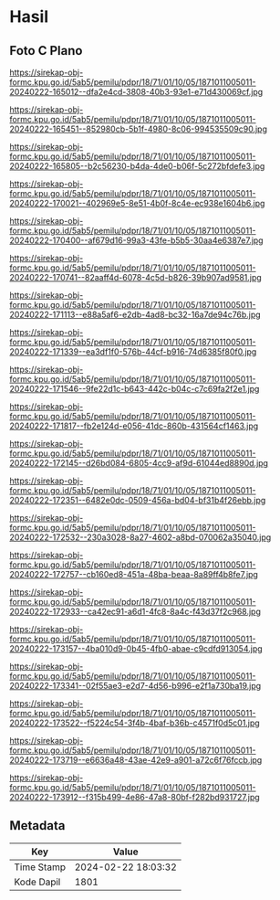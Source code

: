 # Hasil

## Foto C Plano

https://sirekap-obj-formc.kpu.go.id/5ab5/pemilu/pdpr/18/71/01/10/05/1871011005011-20240222-165012--dfa2e4cd-3808-40b3-93e1-e71d430069cf.jpg

https://sirekap-obj-formc.kpu.go.id/5ab5/pemilu/pdpr/18/71/01/10/05/1871011005011-20240222-165451--852980cb-5b1f-4980-8c06-994535509c90.jpg

https://sirekap-obj-formc.kpu.go.id/5ab5/pemilu/pdpr/18/71/01/10/05/1871011005011-20240222-165805--b2c56230-b4da-4de0-b06f-5c272bfdefe3.jpg

https://sirekap-obj-formc.kpu.go.id/5ab5/pemilu/pdpr/18/71/01/10/05/1871011005011-20240222-170021--402969e5-8e51-4b0f-8c4e-ec938e1604b6.jpg

https://sirekap-obj-formc.kpu.go.id/5ab5/pemilu/pdpr/18/71/01/10/05/1871011005011-20240222-170400--af679d16-99a3-43fe-b5b5-30aa4e6387e7.jpg

https://sirekap-obj-formc.kpu.go.id/5ab5/pemilu/pdpr/18/71/01/10/05/1871011005011-20240222-170741--82aaff4d-6078-4c5d-b826-39b907ad9581.jpg

https://sirekap-obj-formc.kpu.go.id/5ab5/pemilu/pdpr/18/71/01/10/05/1871011005011-20240222-171113--e88a5af6-e2db-4ad8-bc32-16a7de94c76b.jpg

https://sirekap-obj-formc.kpu.go.id/5ab5/pemilu/pdpr/18/71/01/10/05/1871011005011-20240222-171339--ea3df1f0-576b-44cf-b916-74d6385f80f0.jpg

https://sirekap-obj-formc.kpu.go.id/5ab5/pemilu/pdpr/18/71/01/10/05/1871011005011-20240222-171546--9fe22d1c-b643-442c-b04c-c7c69fa2f2e1.jpg

https://sirekap-obj-formc.kpu.go.id/5ab5/pemilu/pdpr/18/71/01/10/05/1871011005011-20240222-171817--fb2e124d-e056-41dc-860b-431564cf1463.jpg

https://sirekap-obj-formc.kpu.go.id/5ab5/pemilu/pdpr/18/71/01/10/05/1871011005011-20240222-172145--d26bd084-6805-4cc9-af9d-61044ed8890d.jpg

https://sirekap-obj-formc.kpu.go.id/5ab5/pemilu/pdpr/18/71/01/10/05/1871011005011-20240222-172351--6482e0dc-0509-456a-bd04-bf31b4f26ebb.jpg

https://sirekap-obj-formc.kpu.go.id/5ab5/pemilu/pdpr/18/71/01/10/05/1871011005011-20240222-172532--230a3028-8a27-4602-a8bd-070062a35040.jpg

https://sirekap-obj-formc.kpu.go.id/5ab5/pemilu/pdpr/18/71/01/10/05/1871011005011-20240222-172757--cb160ed8-451a-48ba-beaa-8a89ff4b8fe7.jpg

https://sirekap-obj-formc.kpu.go.id/5ab5/pemilu/pdpr/18/71/01/10/05/1871011005011-20240222-172933--ca42ec91-a6d1-4fc8-8a4c-f43d37f2c968.jpg

https://sirekap-obj-formc.kpu.go.id/5ab5/pemilu/pdpr/18/71/01/10/05/1871011005011-20240222-173157--4ba010d9-0b45-4fb0-abae-c9cdfd913054.jpg

https://sirekap-obj-formc.kpu.go.id/5ab5/pemilu/pdpr/18/71/01/10/05/1871011005011-20240222-173341--02f55ae3-e2d7-4d56-b996-e2f1a730ba19.jpg

https://sirekap-obj-formc.kpu.go.id/5ab5/pemilu/pdpr/18/71/01/10/05/1871011005011-20240222-173522--f5224c54-3f4b-4baf-b36b-c4571f0d5c01.jpg

https://sirekap-obj-formc.kpu.go.id/5ab5/pemilu/pdpr/18/71/01/10/05/1871011005011-20240222-173719--e6636a48-43ae-42e9-a901-a72c6f76fccb.jpg

https://sirekap-obj-formc.kpu.go.id/5ab5/pemilu/pdpr/18/71/01/10/05/1871011005011-20240222-173912--f315b499-4e86-47a8-80bf-f282bd931727.jpg


## Metadata

| Key        | Value               |
| ---------- | ------------------- |
| Time Stamp | 2024-02-22 18:03:32 |
| Kode Dapil | 1801                |



